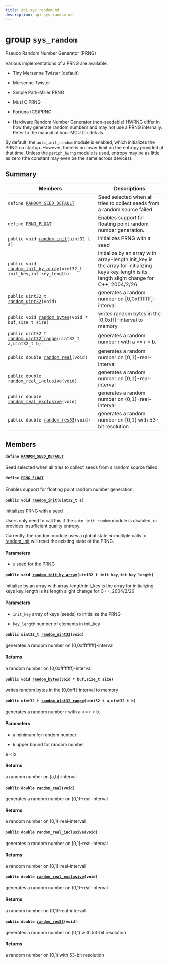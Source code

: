 ```yaml
---
title: api-sys_random.md
description: api-sys_random.md
---
```

# group `sys_random` 

Pseudo Random Number Generator (PRNG)

Various implementations of a PRNG are available:

* Tiny Mersenne Twister (default)

* Mersenne Twister

* Simple Park-Miller PRNG

* Musl C PRNG

* Fortuna (CS)PRNG

* Hardware Random Number Generator (non-seedable) HWRNG differ in how they generate random numbers and may not use a PRNG internally. Refer to the manual of your MCU for details.

By default, the `auto_init_random` module is enabled, which initializes the PRNG on startup. However, there is no lower limit on the entropy provided at that time. Unless the `periph_hwrng` module is used, entropy may be as little as zero (the constant may even be the same across devices).

## Summary

 Members                        | Descriptions                                
--------------------------------|---------------------------------------------
`define `[`RANDOM_SEED_DEFAULT`](#group__sys__random_1gad7d1f7aa06b6854cbf4ed3def1f5eabd)            | Seed selected when all tries to collect seeds from a random source failed.
`define `[`PRNG_FLOAT`](#group__sys__random_1ga27cf0bd7f3f0328b7bc4f40acf9a6262)            | Enables support for floating point random number generation.
`public void `[`random_init`](#group__sys__random_1ga04012a93563b53748dc63eb552fd561b)`(uint32_t s)`            | initializes PRNG with a seed
`public void `[`random_init_by_array`](#group__sys__random_1ga25e1e20597e4f894e9a7a38f2f73ccd6)`(uint32_t init_key,int key_length)`            | initialize by an array with array-length init_key is the array for initializing keys key_length is its length slight change for C++, 2004/2/26
`public uint32_t `[`random_uint32`](#group__sys__random_1gac710f60d1f67206e14efacadd388e37f)`(void)`            | generates a random number on [0,0xffffffff]-interval
`public void `[`random_bytes`](#group__sys__random_1ga96ef972fa09ff461234522b64a686630)`(void * buf,size_t size)`            | writes random bytes in the [0,0xff]-interval to memory
`public uint32_t `[`random_uint32_range`](#group__sys__random_1gab6ee09e1e56df3cc78acd1fbf97bfb24)`(uint32_t a,uint32_t b)`            | generates a random number r with a <= r < b.
`public double `[`random_real`](#group__sys__random_1gaeb665e7b8e819c94aacae74d2ee7cb63)`(void)`            | generates a random number on [0,1)-real-interval
`public double `[`random_real_inclusive`](#group__sys__random_1ga059dc3c8ca03462dc3433b69736efff2)`(void)`            | generates a random number on [0,1]-real-interval
`public double `[`random_real_exclusive`](#group__sys__random_1gaf2adf7a2f20b5ccdcd8320cb986ed42c)`(void)`            | generates a random number on (0,1)-real-interval
`public double `[`random_res53`](#group__sys__random_1ga8c50d509bf9917ad512ee00d7574ab5f)`(void)`            | generates a random number on [0,1) with 53-bit resolution

## Members

#### `define `[`RANDOM_SEED_DEFAULT`](#group__sys__random_1gad7d1f7aa06b6854cbf4ed3def1f5eabd) 

Seed selected when all tries to collect seeds from a random source failed.

#### `define `[`PRNG_FLOAT`](#group__sys__random_1ga27cf0bd7f3f0328b7bc4f40acf9a6262) 

Enables support for floating point random number generation.

#### `public void `[`random_init`](#group__sys__random_1ga04012a93563b53748dc63eb552fd561b)`(uint32_t s)` 

initializes PRNG with a seed

Users only need to call this if the `auto_init_random` module is disabled, or provides insufficient quality entropy.

Currently, the random module uses a global state => multiple calls to [random_init](./doc/starlight-docs/src/content/docs/apidoc/api-undefined.md#group__sys__random_1ga04012a93563b53748dc63eb552fd561b) will reset the existing state of the PRNG.

#### Parameters
* `s` seed for the PRNG

#### `public void `[`random_init_by_array`](#group__sys__random_1ga25e1e20597e4f894e9a7a38f2f73ccd6)`(uint32_t init_key,int key_length)` 

initialize by an array with array-length init_key is the array for initializing keys key_length is its length slight change for C++, 2004/2/26

#### Parameters
* `init_key` array of keys (seeds) to initialize the PRNG 

* `key_length` number of elements in init_key

#### `public uint32_t `[`random_uint32`](#group__sys__random_1gac710f60d1f67206e14efacadd388e37f)`(void)` 

generates a random number on [0,0xffffffff]-interval

#### Returns
a random number on [0,0xffffffff]-interval

#### `public void `[`random_bytes`](#group__sys__random_1ga96ef972fa09ff461234522b64a686630)`(void * buf,size_t size)` 

writes random bytes in the [0,0xff]-interval to memory

#### `public uint32_t `[`random_uint32_range`](#group__sys__random_1gab6ee09e1e56df3cc78acd1fbf97bfb24)`(uint32_t a,uint32_t b)` 

generates a random number r with a <= r < b.

#### Parameters
* `a` minimum for random number 

* `b` upper bound for random number

a < b

#### Returns
a random number on [a,b)-interval

#### `public double `[`random_real`](#group__sys__random_1gaeb665e7b8e819c94aacae74d2ee7cb63)`(void)` 

generates a random number on [0,1)-real-interval

#### Returns
a random number on [0,1)-real-interval

#### `public double `[`random_real_inclusive`](#group__sys__random_1ga059dc3c8ca03462dc3433b69736efff2)`(void)` 

generates a random number on [0,1]-real-interval

#### Returns
a random number on [0,1]-real-interval

#### `public double `[`random_real_exclusive`](#group__sys__random_1gaf2adf7a2f20b5ccdcd8320cb986ed42c)`(void)` 

generates a random number on (0,1)-real-interval

#### Returns
a random number on (0,1)-real-interval

#### `public double `[`random_res53`](#group__sys__random_1ga8c50d509bf9917ad512ee00d7574ab5f)`(void)` 

generates a random number on [0,1) with 53-bit resolution

#### Returns
a random number on [0,1) with 53-bit resolution

